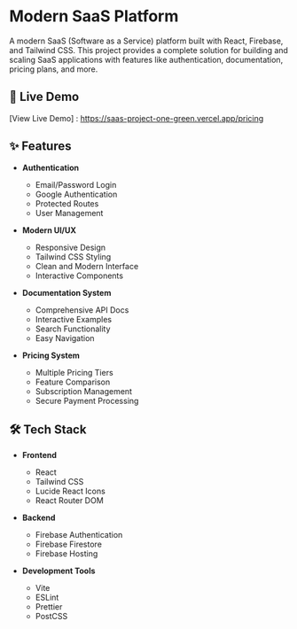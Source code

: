 # Modern SaaS Platform

A modern SaaS (Software as a Service) platform built with React, Firebase, and Tailwind CSS. This project provides a complete solution for building and scaling SaaS applications with features like authentication, documentation, pricing plans, and more.

## 🚀 Live Demo

[View Live Demo] : https://saas-project-one-green.vercel.app/pricing

## ✨ Features

- **Authentication**
  - Email/Password Login
  - Google Authentication
  - Protected Routes
  - User Management

- **Modern UI/UX**
  - Responsive Design
  - Tailwind CSS Styling
  - Clean and Modern Interface
  - Interactive Components

- **Documentation System**
  - Comprehensive API Docs
  - Interactive Examples
  - Search Functionality
  - Easy Navigation

- **Pricing System**
  - Multiple Pricing Tiers
  - Feature Comparison
  - Subscription Management
  - Secure Payment Processing

## 🛠️ Tech Stack

- **Frontend**
  - React
  - Tailwind CSS
  - Lucide React Icons
  - React Router DOM

- **Backend**
  - Firebase Authentication
  - Firebase Firestore
  - Firebase Hosting

- **Development Tools**
  - Vite
  - ESLint
  - Prettier
  - PostCSS
